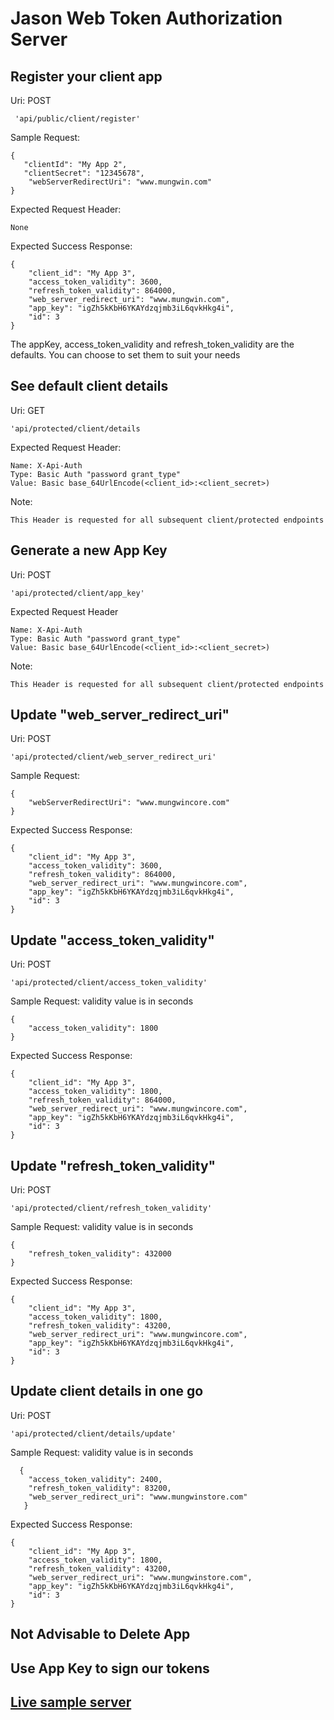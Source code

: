 # Jason Web Token Authorization Server

## Register your client app

 Uri: POST
  
     'api/public/client/register'
     
 Sample Request:
 
    {
       "clientId": "My App 2",
       "clientSecret": "12345678",
        "webServerRedirectUri": "www.mungwin.com"
    }
    
 Expected Request Header: 
 
    None
    
 Expected Success Response:
 
    {
        "client_id": "My App 3",
        "access_token_validity": 3600,
        "refresh_token_validity": 864000,
        "web_server_redirect_uri": "www.mungwin.com",
        "app_key": "igZh5kKbH6YKAYdzqjmb3iL6qvkHkg4i",
        "id": 3
    }
 
 The appKey, access_token_validity and refresh_token_validity
 are the defaults. You can choose to set them to suit your needs
 
## See default client details
Uri: GET

    'api/protected/client/details

Expected Request Header:

    Name: X-Api-Auth
    Type: Basic Auth "password grant_type"
    Value: Basic base_64UrlEncode(<client_id>:<client_secret>)
Note: 

    This Header is requested for all subsequent client/protected endpoints

## Generate a new App Key
 Uri: POST
 
    'api/protected/client/app_key'
    
 Expected Request Header
 
    Name: X-Api-Auth
    Type: Basic Auth "password grant_type"
    Value: Basic base_64UrlEncode(<client_id>:<client_secret>)
    
 Note: 
    
    This Header is requested for all subsequent client/protected endpoints

## Update "web_server_redirect_uri"
Uri: POST
 
    'api/protected/client/web_server_redirect_uri'
    
Sample Request:
 
    {
        "webServerRedirectUri": "www.mungwincore.com"
    }
      
Expected Success Response:
 
    {
        "client_id": "My App 3",
        "access_token_validity": 3600,
        "refresh_token_validity": 864000,
        "web_server_redirect_uri": "www.mungwincore.com",
        "app_key": "igZh5kKbH6YKAYdzqjmb3iL6qvkHkg4i",
        "id": 3
    } 

## Update "access_token_validity"
Uri: POST
 
    'api/protected/client/access_token_validity'
    
Sample Request: validity value is in seconds
 
    {
        "access_token_validity": 1800
    }
      
Expected Success Response:
 
    {
        "client_id": "My App 3",
        "access_token_validity": 1800,
        "refresh_token_validity": 864000,
        "web_server_redirect_uri": "www.mungwincore.com",
        "app_key": "igZh5kKbH6YKAYdzqjmb3iL6qvkHkg4i",
        "id": 3
    } 
    
## Update "refresh_token_validity"
Uri: POST
 
    'api/protected/client/refresh_token_validity'
    
Sample Request: validity value is in seconds
 
    {
        "refresh_token_validity": 432000
    }
      
Expected Success Response:
 
    {
        "client_id": "My App 3",
        "access_token_validity": 1800,
        "refresh_token_validity": 43200,
        "web_server_redirect_uri": "www.mungwincore.com",
        "app_key": "igZh5kKbH6YKAYdzqjmb3iL6qvkHkg4i",
        "id": 3
    } 
        
## Update client details in one go 
Uri: POST
 
    'api/protected/client/details/update'
    
Sample Request: validity value is in seconds
 
      {
        "access_token_validity": 2400,
        "refresh_token_validity": 83200,
        "web_server_redirect_uri": "www.mungwinstore.com"
       } 
      
Expected Success Response:
 
    {
        "client_id": "My App 3",
        "access_token_validity": 1800,
        "refresh_token_validity": 43200,
        "web_server_redirect_uri": "www.mungwinstore.com",
        "app_key": "igZh5kKbH6YKAYdzqjmb3iL6qvkHkg4i",
        "id": 3
    } 
## Not Advisable to Delete App

## Use App Key to sign our tokens

## [Live sample server](https://mg-jwtauthserver.herokuapp.com)
